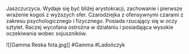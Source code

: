 Jaszczurzyca. Wydaje się być bliżej arystokracji, zachowanie i pierwsze wrażenie kogoś z wyższych sfer. Czarodziejka z ofensywnymi czarami z zakresu psychologicznego i fizycznego. Posiada rzucający się w oczy sztylet. Raczej wycofana ostrożna w działaniu i posiadająca wysokie oczekiwania wobec sojuszników.

![[Gamma Reska fota.jpg]]
#Gamma #Ladończyk
